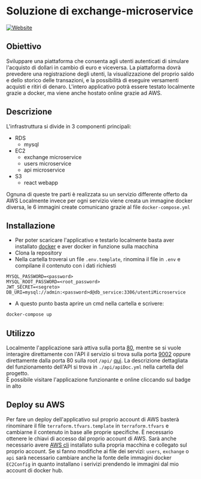 # Soluzione di exchange-microservice

[![Website](https://img.shields.io/website?label=EXCHANGE%20APP&style=flat&url=http://exchangeapp.s3-website.eu-central-1.amazonaws.com/)](http://exchangeapp.s3-website.eu-central-1.amazonaws.com/)

## Obiettivo

Sviluppare una piattaforma che consenta agli utenti autenticati di simulare l'acquisto di dollari in cambio di euro e viceversa.
La piattaforma dovrà prevedere una registrazione degli utenti, la visualizzazione del proprio saldo e dello storico delle transazioni, e la possibilità di eseguire versamenti acquisti e ritiri di denaro.
L'intero applicativo potrà essere testato localmente grazie a docker, ma viene anche hostato online grazie ad AWS.

## Descrizione

L'infrastruttura si divide in 3 componenti principali:

- RDS
  - mysql
- EC2
  - exchange microservice
  - users microservice
  - api microservice
- S3
  - react webapp

Ognuna di queste tre parti è realizzata su un servizio differente offerto da AWS
Localmente invece per ogni servizio viene creata un immagine docker diversa, le 6 immagini create comunicano grazie al file `docker-compose.yml`

## Installazione

- Per poter scaricare l'applicativo e testarlo localmente basta aver installato [docker](https://docs.docker.com/get-docker/) e aver docker in funzione sulla macchina
- Clona la repository
- Nella cartella troverai un file `.env.template`, rinomina il file in `.env` e compilane il contenuto con i dati richiesti

```dotenv
MYSQL_PASSWORD=<password>
MYSQL_ROOT_PASSWORD=<root_password>
JWT_SECRET=<segreto>
DB_URI=mysql://admin:<password>d@db_service:3306/utentiMicroservice
```

- A questo punto basta aprire un cmd nella cartella e scrivere:

```bash
docker-compose up
```

## Utilizzo

Localmente l'applicazione sarà attiva sulla porta [80](http://localhost), mentre se si vuole interagire direttamente con l'API il servizio si trova sulla porta [9002](http://localhost:9002) oppure direttamente dalla porta 80 sulla root `/api/` [qui](http://localhost/api).
La descrizione dettagliata del funzionamento dell'API si trova in `./api/apiDoc.yml` nella cartella del progetto.
<br>
È possibile visitare l'applicazione funzionante e online cliccando sul badge in alto

## Deploy su AWS

Per fare un deploy dell'applicativo sul proprio account di AWS basterà rinominare il file `terraform.tfvars.template` in `terraform.tfvars` e cambiarne il contenuto in base alle proprie specifiche.
È necessario ottenere le chiavi di accesso dal proprio account di AWS.
Sarà anche necessario avere [AWS cli](https://docs.aws.amazon.com/cli/latest/userguide/install-cliv2.html) installato sulla propria macchina e collegato sul proprio account.
Se si fanno modifiche ai file dei servizi: `users`, `exchange` o `api` sarà necessario cambiare anche la fonte delle immagini docker `EC2Config` in quanto installano i serivizi prendendo le immagini dal mio account di docker hub.
